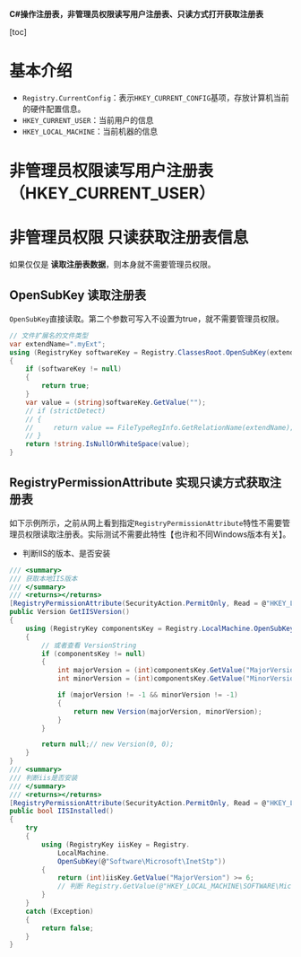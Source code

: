 **C#操作注册表，非管理员权限读写用户注册表、只读方式打开获取注册表**

[toc]

# 基本介绍

- `Registry.CurrentConfig`：表示`HKEY_CURRENT_CONFIG`基项，存放计算机当前的硬件配置信息。
- `HKEY_CURRENT_USER`：当前用户的信息
- `HKEY_LOCAL_MACHINE`：当前机器的信息

# 非管理员权限读写用户注册表（HKEY_CURRENT_USER）



# 非管理员权限 只读获取注册表信息

如果仅仅是 **读取注册表数据**，则本身就不需要管理员权限。

## OpenSubKey 读取注册表

`OpenSubKey`直接读取。第二个参数可写入不设置为true，就不需要管理员权限。

```C#
// 文件扩展名的文件类型
var extendName=".myExt";
using (RegistryKey softwareKey = Registry.ClassesRoot.OpenSubKey(extendName))
{
    if (softwareKey != null)
    {
        return true;
    }
    var value = (string)softwareKey.GetValue("");
    // if (strictDetect)
    // {
    //     return value == FileTypeRegInfo.GetRelationName(extendName);
    // }
    return !string.IsNullOrWhiteSpace(value);
}
```

## RegistryPermissionAttribute 实现只读方式获取注册表

如下示例所示，之前从网上看到指定`RegistryPermissionAttribute`特性不需要管理员权限读取注册表。实际测试不需要此特性【也许和不同Windows版本有关】。

- 判断IIS的版本、是否安装

```C#
/// <summary>  
/// 获取本地IIS版本  
/// </summary>  
/// <returns></returns>  
[RegistryPermissionAttribute(SecurityAction.PermitOnly, Read = @"HKEY_LOCAL_MACHINE\Software\Microsoft\InetStp")]
public Version GetIISVersion()
{
    using (RegistryKey componentsKey = Registry.LocalMachine.OpenSubKey(@"Software\Microsoft\InetStp", false))
    {
        // 或者查看 VersionString
        if (componentsKey != null)
        {
            int majorVersion = (int)componentsKey.GetValue("MajorVersion", -1);
            int minorVersion = (int)componentsKey.GetValue("MinorVersion", -1);

            if (majorVersion != -1 && minorVersion != -1)
            {
                return new Version(majorVersion, minorVersion);
            }
        }

        return null;// new Version(0, 0);
    }
}
/// <summary>
/// 判断iis是否安装
/// </summary>
/// <returns></returns>
[RegistryPermissionAttribute(SecurityAction.PermitOnly, Read = @"HKEY_LOCAL_MACHINE\Software\Microsoft\InetStp")]
public bool IISInstalled()
{
    try
    {
        using (RegistryKey iisKey = Registry.
            LocalMachine.
            OpenSubKey(@"Software\Microsoft\InetStp"))
        {
            return (int)iisKey.GetValue("MajorVersion") >= 6;
            // 判断 Registry.GetValue(@"HKEY_LOCAL_MACHINE\SOFTWARE\Microsoft\InetStp", "VersionString", null) != null;
        }
    }
    catch (Exception)
    {
        return false;
    }
}
```